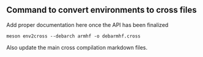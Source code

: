 ## Command to convert environments to cross files

Add proper documentation here once the API has been finalized

    meson env2cross --debarch armhf -o debarmhf.cross

Also update the main cross compilation markdown files.
